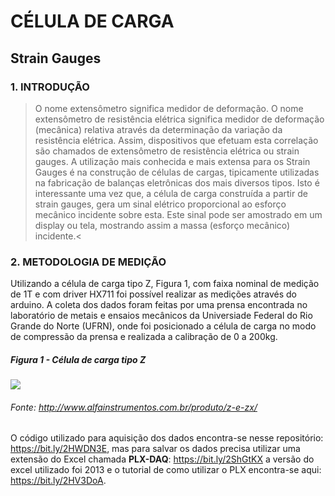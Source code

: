 # CÉLULA DE CARGA

## Strain Gauges

### 1. INTRODUÇÃO

  > O nome extensômetro significa medidor de deformação. O nome extensômetro de resistência elétrica significa medidor de deformação (mecânica) relativa através da determinação da variação da resistência elétrica. Assim, dispositivos que efetuam esta correlação são chamados de extensômetro de resistência elétrica ou strain gauges. A utilização mais conhecida e mais extensa para os Strain Gauges é na construção de células de cargas, tipicamente utilizadas na fabricação de balanças eletrônicas dos mais diversos tipos. Isto é interessante uma vez que, a célula de carga construída a partir de strain gauges, gera um sinal elétrico proporcional ao esforço mecânico incidente sobre esta. Este sinal pode ser amostrado em um display ou tela, mostrando assim a massa (esforço mecânico) incidente.<
  
 ### 2. METODOLOGIA DE MEDIÇÃO
 
   Utilizando a célula de carga tipo Z, Figura 1, com faixa nominal de medição de 1T e com driver HX711 foi possível realizar as medições através do arduino. A coleta dos dados foram feitas por uma prensa encontrada no laboratório de metais e ensaios mecânicos da Universiade Federal do Rio Grande do Norte (UFRN), onde foi posicionado a célula de carga no modo de compressão da prensa e realizada a calibração de 0 a 200kg.
   
 ##### Figura 1 - Célula de carga tipo Z
   
   
   ![](http://www.alfainstrumentos.com.br/wp-content/uploads/2016/07/Z-e-zx_pag.png)
   
   
 ###### Fonte: http://www.alfainstrumentos.com.br/produto/z-e-zx/
 

  O código utilizado para aquisição dos dados encontra-se nesse repositório: https://bit.ly/2HWDN3E, mas para salvar os dados precisa utilizar uma extensão do Excel chamada **PLX-DAQ**: https://bit.ly/2ShGtKX a versão do excel utilizado foi 2013 e o tutorial de como utilizar o PLX encontra-se aqui: https://bit.ly/2HV3DoA. 








